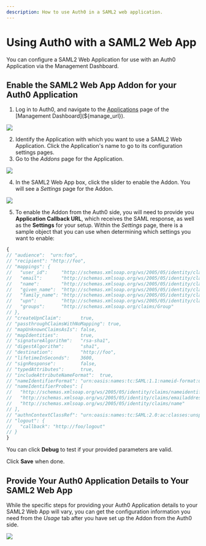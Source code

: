 ```yaml
---
description: How to use Auth0 in a SAML2 web application.
---
```


# Using Auth0 with a SAML2 Web App

You can configure a SAML2 Web Application for use with an Auth0 Application via the Management Dashboard.

## Enable the SAML2 Web App Addon for your Auth0 Application

1. Log in to Auth0, and navigate to the [Applications](${manage_url}/#/applications) page of the [Management Dashboard](${manage_url}).

  ![](/media/articles/protocols/saml/saml2-web-app/mgmt-dshbrd-clients.png)

2. Identify the Application with which you want to use a SAML2 Web Application. Click the Application's name to go to its configuration settings pages.
3. Go to the *Addons* page for the Application.

  ![](/media/articles/protocols/saml/saml2-web-app/select-addon.png)

4. In the SAML2 Web App box, click the slider to enable the Addon. You will see a *Settings* page for the Addon.

  ![](/media/articles/protocols/saml/saml2-web-app/configure-addon.png)

5. To enable the Addon from the Auth0 side, you will need to provide you **Application Callback URL**, which receives the SAML response, as well as the **Settings** for your setup. Within the *Settings* page, there is a sample object that you can use when determining which settings you want to enable:

```js
{
// "audience":  "urn:foo",
// "recipient": "http://foo",
// "mappings": {
//   "user_id":     "http://schemas.xmlsoap.org/ws/2005/05/identity/claims/nameidentifier",
//   "email":       "http://schemas.xmlsoap.org/ws/2005/05/identity/claims/emailaddress",
//   "name":        "http://schemas.xmlsoap.org/ws/2005/05/identity/claims/name",
//   "given_name":  "http://schemas.xmlsoap.org/ws/2005/05/identity/claims/givenname",
//   "family_name": "http://schemas.xmlsoap.org/ws/2005/05/identity/claims/surname",
//   "upn":         "http://schemas.xmlsoap.org/ws/2005/05/identity/claims/upn",
//   "groups":      "http://schemas.xmlsoap.org/claims/Group"
// },
// "createUpnClaim":       true,
// "passthroughClaimsWithNoMapping": true,
// "mapUnknownClaimsAsIs": false,
// "mapIdentities":        true,
// "signatureAlgorithm":   "rsa-sha1",
// "digestAlgorithm":      "sha1",
// "destination":          "http://foo",
// "lifetimeInSeconds":    3600,
// "signResponse":         false,
// "typedAttributes":      true,
// "includeAttributeNameFormat":  true,
// "nameIdentifierFormat": "urn:oasis:names:tc:SAML:1.1:nameid-format:unspecified",
// "nameIdentifierProbes": [
//   "http://schemas.xmlsoap.org/ws/2005/05/identity/claims/nameidentifier",
//   "http://schemas.xmlsoap.org/ws/2005/05/identity/claims/emailaddress",
//   "http://schemas.xmlsoap.org/ws/2005/05/identity/claims/name"
// ],
// "authnContextClassRef": "urn:oasis:names:tc:SAML:2.0:ac:classes:unspecified",
// "logout": {
//   "callback": "http://foo/logout"
// }
}
```

You can click **Debug** to test if your provided parameters are valid.

Click **Save** when done.

## Provide Your Auth0 Application Details to Your SAML2 Web App

While the specific steps for providing your Auth0 Application details to your SAML2 Web App will vary, you can get the configuration information you need from the *Usage* tab after you have set up the Addon from the Auth0 side.

  ![](/media/articles/protocols/saml/saml2-web-app/usage.png)
